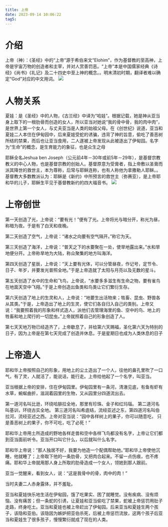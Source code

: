 ```yaml
---
title: 上帝
date: 2023-09-14 10:06:22
tag5:
---
```


# 介绍
上帝（神）：《圣经》中的“上帝”源于希伯来文“Elohim”，作为基督教的至高神，上帝是宇宙万物的创造者和主宰，并对人赏善罚恶。“上帝”本是中国儒家经典《诗经》《尚书》《礼记》及二十四史中至上神的概念。。明末清初时期，翻译者难以确定“God”对应的中文用词。
![](22.jpg)

# 人物关系
夏娃：是《圣经》中的人物，《古兰经》中译为“哈娃”。根据记载，她是神从亚当身上取下的一根肋骨而创造的女人，所以亚当对她说“我的骨中骨，我的肉中肉”，是世界上第一个女人，与丈夫亚当是人类的始祖父母。在《创世纪》说道，亚当和夏娃二人本住在伊甸园中，后来夏娃受蛇的诱骗，违背了神的旨意，偷吃了善恶树所结的禁果，而后也让亚当食用，二人遂被上帝发现从此被逐出了伊甸园。名字为“生命”的概念，是生育能力的象征，也是众生之母

耶稣全名Jeshua ben Joseph（公元前4年－30年或前5年－29年），是基督宗教教义的中心人物，也是基督宗教的创始人。基督原意为受膏者，指上帝敷以圣膏而派其降世的救世主，本为尊称，后常与耶稣连称，也有人称他为拿撒勒人耶稣。。基督教大多数教派认为：耶稣是《新约》中所预言的救世主（弥赛亚），是上帝耶和华的儿子，耶稣生平见于基督教新约的四大福音书。
![](33.jpg)

# 上帝创世
第一天创造了光，上帝说：“要有光！”便有了光。上帝将光与暗分开，称光为昼，称暗为夜。于是有了白天和夜晚。

第二天创造了空气，上帝说：“诸水之向要有空气隔开。”称它为天。

第三天创造了海洋，上帝说：“普天之下的水要聚在一处，使旱地露出来。”水和旱地便分开。上帝称旱地为大陆，称众聚集的地方叫海洋。

第四天创造了星辰，上帝说：“天上要有光体，可以分管昼夜，作记号，定节令、日子、年岁，并要发光普照全地。”于是上帝造就了太阳与月亮以及无数的星斗。

第五天创造了水中的生命和飞鸟，上帝说，“水要多多滋生有生命之物，要有雀鸟在地面天空中飞翔。”于是上帝创造出鱼类和鸟类让它们繁衍生存。

第六天创造了地上的生灵和人，上帝说：“地要生出活物来；牲畜、昆虫、野兽各从其类。”于是，上帝造出了地上的生灵，使它们各自归入自己的类别。上帝又说：“我要照着我的形象和样式造人，派他们去管理海里的鱼、空中的鸟、地上的牲畜和地上爬行的一切昆虫。”上帝就照着自己的形象创造了人。

第七天天地万物已经造齐了，上帝歇息了，并给第六天赐福，圣化第六天为特别的日子，因为上帝是在第七天完成了创造并休息。于是星期日也成为人类休息的日子

# 上帝造人
耶和华上帝按照自己的形象，用地上的尘土造出了一个人，往他的鼻孔里吹了一口气，有了灵，人就活了，能说话，能行走。上帝给他起了一个名字，叫亚当。

亚当根据上帝的安排，住在伊甸园里。伊甸园里有一条河，清澈见底，有鱼有虾有水草，蜿蜒曲折，滋润着园里的生物，又从园里分四道流出去。

第一道河名叫比逊，环绕哈腓拉全地，那里有珍珠、金子和红玛瑙。 第二道河名叫基训，环绕古实全地。 第三道河名叫希底结，流经亚述之东，第四道河名叫伯拉河，流经亚述之西。上帝对亚当说：“园中各样树上的果子，你可以随意吃， 只是善恶树上的果子，你不可吃，吃了必死！”

耶和华上帝用土所造成的野地各样走兽和空中各样飞鸟都没有名字，上帝让它们都到亚当面前听令。亚当开口叫它什么，以后就叫什么名字。

耶和华上帝说：“那人独居不好，我要为他造一个配偶帮助他。”耶和华上帝使他沉睡，他就睡了；上帝取下他的一条肋骨，又把肉合起来。不留一点伤痕，也不疼痛。耶和华上帝就用那人身上所取的肋骨造成一个女人，领她到那人跟前。

亚当一觉醒来，看到女人，说：“这是我骨中的骨，肉中的肉！”

当时夫妻二人赤身露体，并不羞耻。

亚当和夏娃快乐地生活在伊甸园，饿了吃果实、困了就睡觉。没有疾病、没有烦恼、没有痛苦；但一条蛇的引诱，让夏娃和亚当偷吃了禁果，蛇被上帝惩罚用肚子走路，终身吃土。亚当和夏娃也被上帝赶出了伊甸园。后来亚当和夏娃生两个孩子，该隐和亚伯。该隐因为嫉妒把亚伯杀死，后被上帝惩罚流放，这两个孩子后亚当和夏娃生了很多孩子，慢慢繁衍就成了现在的人类。
